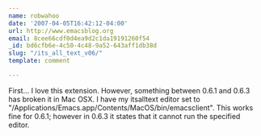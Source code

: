 ```yaml
---
name: robwahoo
date: '2007-04-05T16:42:12-04:00'
url: http://www.emacsblog.org
email: 8cee66cdf0d4ea9d2c1da19191260f54
_id: bd6cfb6e-4c50-4c48-9a52-643aff1db38d
slug: "/its_all_text_v06/"
template: comment

---
```


First... I love this extension. However, something between 0.6.1 and 0.6.3 has broken it in Mac OSX. I have my itsalltext editor set to "/Applications/Emacs.app/Contents/MacOS/bin/emacsclient". This works fine for 0.6.1; however in 0.6.3 it states that it cannot run the specified editor.
